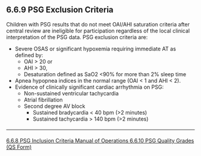 ## 6.6.9 PSG Exclusion Criteria

Children with PSG results that do not meet OAI/AHI saturation criteria after central review are ineligible for participation regardless of the local clinical interpretation of the PSG data. PSG exclusion criteria are:

- Severe OSAS or significant hypoxemia requiring immediate AT as defined by:
  - OAI > 20 or
  - AHI > 30,
  - Desaturation defined as SaO2 <90% for more than 2% sleep time
- Apnea hypopnea indices in the normal range (OAI < 1 and AHI < 2).
- Evidence of clinically significant cardiac arrhythmia on PSG:
  - Non-sustained ventricular tachycardia
  - Atrial fibrillation
  - Second degree AV block
      - Sustained bradycardia < 40 bpm (>2 minutes)
      - Sustained tachycardia > 140 bpm (>2 minutes)

<hr class="soften" style="margin-top: 20px;margin-bottom: 20px;"/>

<div class="center">
<div class="btn-group">
  <a href=":pages_path:/manuals/polysomnography-reading-center/6-06-08-psg-inclusion-criteria.md" class="btn btn-default">
    <span class="glyphicon glyphicon-chevron-left"></span>
    6.6.8 PSG Inclusion Criteria
  </a>

  <a href=":pages_path:/manuals/polysomnography-reading-center/6-00-mop-toc.md" class="btn btn-default">
    <span class="glyphicon glyphicon-chevron-up"></span>
    Manual of Operations
  </a>

  <a href=":pages_path:/manuals/polysomnography-reading-center/6-06-10-psg-quality-grades.md" class="btn btn-success">
    6.6.10 PSG Quality Grades (QS Form)
    <span class="glyphicon glyphicon-chevron-right"></span>
  </a>
</div>
</div>
